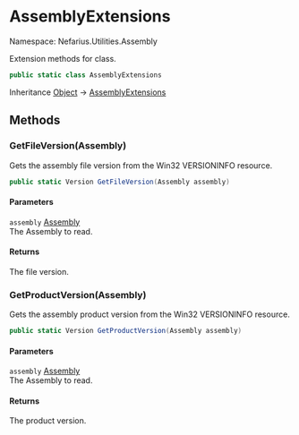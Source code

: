 # AssemblyExtensions

Namespace: Nefarius.Utilities.Assembly

Extension methods for  class.

```csharp
public static class AssemblyExtensions
```

Inheritance [Object](https://docs.microsoft.com/en-us/dotnet/api/system.object) → [AssemblyExtensions](./nefarius.utilities.assembly.assemblyextensions.md)

## Methods

### <a id="methods-getfileversion"/>**GetFileVersion(Assembly)**

Gets the assembly file version from the Win32 VERSIONINFO resource.

```csharp
public static Version GetFileVersion(Assembly assembly)
```

#### Parameters

`assembly` [Assembly](https://docs.microsoft.com/en-us/dotnet/api/system.reflection.assembly)<br>
The Assembly to read.

#### Returns

The file version.

### <a id="methods-getproductversion"/>**GetProductVersion(Assembly)**

Gets the assembly product version from the Win32 VERSIONINFO resource.

```csharp
public static Version GetProductVersion(Assembly assembly)
```

#### Parameters

`assembly` [Assembly](https://docs.microsoft.com/en-us/dotnet/api/system.reflection.assembly)<br>
The Assembly to read.

#### Returns

The product version.
